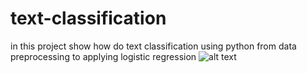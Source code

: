 # text-classification
in this project show how do text classification using python from data preprocessing to applying logistic regression 
![alt text](https://github.com/elmehdiLAM/[text-classification]/blob/[master]/pic1.jpg?raw=true)
